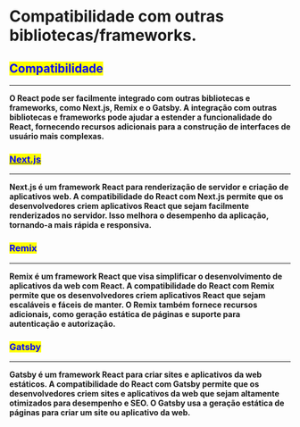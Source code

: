 # Compatibilidade com outras bibliotecas/frameworks.

## <mark style="color:blue;">Compatibilidade</mark>

***

&#x20;       **O React pode ser facilmente integrado com outras bibliotecas e frameworks, como Next.js, Remix e o Gatsby. A integração com outras bibliotecas e frameworks pode ajudar a estender a funcionalidade do React, fornecendo recursos adicionais para a construção de interfaces de usuário mais complexas.**

### [<mark style="color:blue;">Next.js</mark>](https://nextjs.org/docs)

***

&#x20;             **Next.js é um framework React para renderização de servidor e criação de aplicativos web. A compatibilidade do React com Next.js permite que os desenvolvedores criem aplicativos React que sejam facilmente renderizados no servidor. Isso melhora o desempenho da aplicação, tornando-a mais rápida e responsiva.**

### <mark style="color:blue;">Remix</mark>

***

&#x20;          **Remix é um framework React que visa simplificar o desenvolvimento de aplicativos da web com React. A compatibilidade do React com Remix permite que os desenvolvedores criem aplicativos React que sejam escaláveis e fáceis de manter. O Remix também fornece recursos adicionais, como geração estática de páginas e suporte para autenticação e autorização.**

### <mark style="color:blue;">**Gatsby**</mark>

***

&#x20;         **Gatsby é um framework React para criar sites e aplicativos da web estáticos. A compatibilidade do React com Gatsby permite que os desenvolvedores criem sites e aplicativos da web que sejam altamente otimizados para desempenho e SEO. O Gatsby usa a geração estática de páginas para criar um site ou aplicativo da web.**
